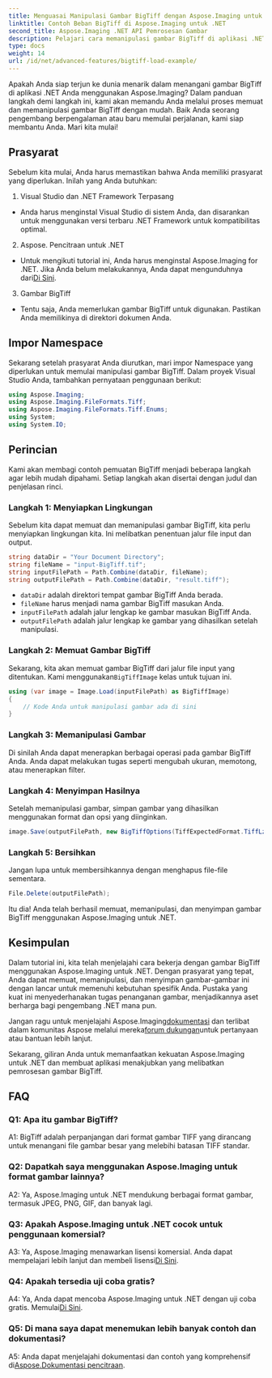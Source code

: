 ```yaml
---
title: Menguasai Manipulasi Gambar BigTiff dengan Aspose.Imaging untuk .NET
linktitle: Contoh Beban BigTiff di Aspose.Imaging untuk .NET
second_title: Aspose.Imaging .NET API Pemrosesan Gambar
description: Pelajari cara memanipulasi gambar BigTiff di aplikasi .NET dengan Aspose.Imaging untuk .NET. Ikuti panduan langkah demi langkah kami untuk penanganan gambar yang lancar.
type: docs
weight: 14
url: /id/net/advanced-features/bigtiff-load-example/
---
```

Apakah Anda siap terjun ke dunia menarik dalam menangani gambar BigTiff di aplikasi .NET Anda menggunakan Aspose.Imaging? Dalam panduan langkah demi langkah ini, kami akan memandu Anda melalui proses memuat dan memanipulasi gambar BigTiff dengan mudah. Baik Anda seorang pengembang berpengalaman atau baru memulai perjalanan, kami siap membantu Anda. Mari kita mulai!

## Prasyarat

Sebelum kita mulai, Anda harus memastikan bahwa Anda memiliki prasyarat yang diperlukan. Inilah yang Anda butuhkan:

1. Visual Studio dan .NET Framework Terpasang
- Anda harus menginstal Visual Studio di sistem Anda, dan disarankan untuk menggunakan versi terbaru .NET Framework untuk kompatibilitas optimal.

2. Aspose. Pencitraan untuk .NET
-  Untuk mengikuti tutorial ini, Anda harus menginstal Aspose.Imaging for .NET. Jika Anda belum melakukannya, Anda dapat mengunduhnya dari[Di Sini](https://releases.aspose.com/imaging/net/).

3. Gambar BigTiff
- Tentu saja, Anda memerlukan gambar BigTiff untuk digunakan. Pastikan Anda memilikinya di direktori dokumen Anda.

## Impor Namespace

Sekarang setelah prasyarat Anda diurutkan, mari impor Namespace yang diperlukan untuk memulai manipulasi gambar BigTiff. Dalam proyek Visual Studio Anda, tambahkan pernyataan penggunaan berikut:

```csharp
using Aspose.Imaging;
using Aspose.Imaging.FileFormats.Tiff;
using Aspose.Imaging.FileFormats.Tiff.Enums;
using System;
using System.IO;
```

## Perincian

Kami akan membagi contoh pemuatan BigTiff menjadi beberapa langkah agar lebih mudah dipahami. Setiap langkah akan disertai dengan judul dan penjelasan rinci.

### Langkah 1: Menyiapkan Lingkungan

Sebelum kita dapat memuat dan memanipulasi gambar BigTiff, kita perlu menyiapkan lingkungan kita. Ini melibatkan penentuan jalur file input dan output.

```csharp
string dataDir = "Your Document Directory";
string fileName = "input-BigTiff.tif";
string inputFilePath = Path.Combine(dataDir, fileName);
string outputFilePath = Path.Combine(dataDir, "result.tiff");
```

- `dataDir` adalah direktori tempat gambar BigTiff Anda berada.
- `fileName` harus menjadi nama gambar BigTiff masukan Anda.
- `inputFilePath` adalah jalur lengkap ke gambar masukan BigTiff Anda.
- `outputFilePath` adalah jalur lengkap ke gambar yang dihasilkan setelah manipulasi.

### Langkah 2: Memuat Gambar BigTiff

 Sekarang, kita akan memuat gambar BigTiff dari jalur file input yang ditentukan. Kami menggunakan`BigTiffImage` kelas untuk tujuan ini.

```csharp
using (var image = Image.Load(inputFilePath) as BigTiffImage)
{
    // Kode Anda untuk manipulasi gambar ada di sini
}
```

### Langkah 3: Memanipulasi Gambar

Di sinilah Anda dapat menerapkan berbagai operasi pada gambar BigTiff Anda. Anda dapat melakukan tugas seperti mengubah ukuran, memotong, atau menerapkan filter.

### Langkah 4: Menyimpan Hasilnya

Setelah memanipulasi gambar, simpan gambar yang dihasilkan menggunakan format dan opsi yang diinginkan.

```csharp
image.Save(outputFilePath, new BigTiffOptions(TiffExpectedFormat.TiffLzwRgba));
```

### Langkah 5: Bersihkan

Jangan lupa untuk membersihkannya dengan menghapus file-file sementara.

```csharp
File.Delete(outputFilePath);
```

Itu dia! Anda telah berhasil memuat, memanipulasi, dan menyimpan gambar BigTiff menggunakan Aspose.Imaging untuk .NET.

## Kesimpulan

Dalam tutorial ini, kita telah menjelajahi cara bekerja dengan gambar BigTiff menggunakan Aspose.Imaging untuk .NET. Dengan prasyarat yang tepat, Anda dapat memuat, memanipulasi, dan menyimpan gambar-gambar ini dengan lancar untuk memenuhi kebutuhan spesifik Anda. Pustaka yang kuat ini menyederhanakan tugas penanganan gambar, menjadikannya aset berharga bagi pengembang .NET mana pun.

 Jangan ragu untuk menjelajahi Aspose.Imaging[dokumentasi](https://reference.aspose.com/imaging/net/) dan terlibat dalam komunitas Aspose melalui mereka[forum dukungan](https://forum.aspose.com/)untuk pertanyaan atau bantuan lebih lanjut.

Sekarang, giliran Anda untuk memanfaatkan kekuatan Aspose.Imaging untuk .NET dan membuat aplikasi menakjubkan yang melibatkan pemrosesan gambar BigTiff.

## FAQ

### Q1: Apa itu gambar BigTiff?

A1: BigTiff adalah perpanjangan dari format gambar TIFF yang dirancang untuk menangani file gambar besar yang melebihi batasan TIFF standar.

### Q2: Dapatkah saya menggunakan Aspose.Imaging untuk format gambar lainnya?

A2: Ya, Aspose.Imaging untuk .NET mendukung berbagai format gambar, termasuk JPEG, PNG, GIF, dan banyak lagi.

### Q3: Apakah Aspose.Imaging untuk .NET cocok untuk penggunaan komersial?

 A3: Ya, Aspose.Imaging menawarkan lisensi komersial. Anda dapat mempelajari lebih lanjut dan membeli lisensi[Di Sini](https://purchase.aspose.com/buy).

### Q4: Apakah tersedia uji coba gratis?

 A4: Ya, Anda dapat mencoba Aspose.Imaging untuk .NET dengan uji coba gratis. Memulai[Di Sini](https://releases.aspose.com/).

### Q5: Di mana saya dapat menemukan lebih banyak contoh dan dokumentasi?

 A5: Anda dapat menjelajahi dokumentasi dan contoh yang komprehensif di[Aspose.Dokumentasi pencitraan](https://reference.aspose.com/imaging/net/).